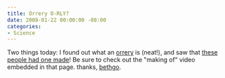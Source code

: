 ```yaml
---
title: Orrery O-RLY?
date: 2008-01-22 00:00:00 -08:00
categories:
- Science
---
```


<p>Two things today: I found out what an <a href="http://en.wikipedia.org/wiki/Orrery">orrery</a> is (neat!), and saw that <a href="http://web.mac.com/cwiggins/Site/Beautiful_bokeh/Entries/2007/12/31_The_Orrery_has_landed.html">these people had one made</a>! Be sure to check out the "making of" video embedded in that page. thanks, <a href="http://bethgo.com/">bethgo</a>.</p>
